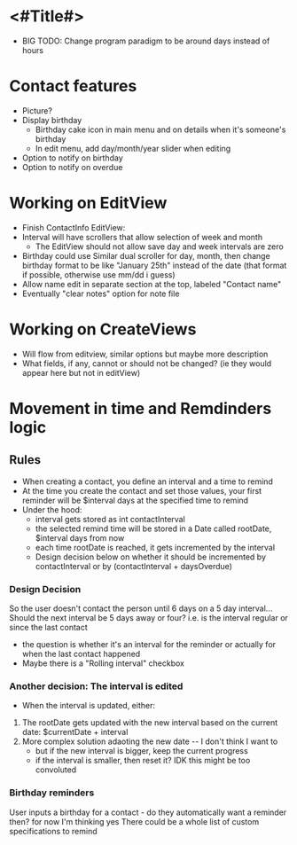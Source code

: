 #  <#Title#>
- BIG TODO: Change program paradigm to be around days instead of hours
# Contact features
- Picture?
- Display birthday
    - Birthday cake icon in main menu and on details when it's someone's birthday
    - In edit menu, add day/month/year slider when editing
- Option to notify on birthday
- Option to notify on overdue

# Working on EditView
- Finish ContactInfo EditView:
- Interval will have scrollers that allow selection of week and month
    - The EditView should not allow save day and week intervals are zero
- Birthday could use Similar dual scroller for day, month, then change birthday format to be like "January 25th" instead of the date (that format if possible, otherwise use mm/dd i guess)
- Allow name edit in separate section at the top, labeled "Contact name"
- Eventually "clear notes" option for note file



# Working on CreateViews
- Will flow from editview, similar options but maybe more description
- What fields, if any, cannot or should not be changed? (ie they would appear here but not in editView)


# Movement in time and Remdinders logic
## Rules
- When creating a contact, you define an interval and a time to remind
- At the time you create the contact and set those values, your first reminder will be $interval days at the specified time to remind
- Under the hood:
    - interval gets stored as int contactInterval
    - the selected remind time will be stored in a Date called rootDate, $interval days from now
    - each time rootDate is reached, it gets incremented by the interval
    - Design decision below on whether it should be incremented by contactInterval or by (contactInterval + daysOverdue)

### Design Decision
So the user doesn't contact the person until 6 days on a 5 day interval...
Should the next interval be 5 days away or four? i.e. is the interval regular or since the last contact
* the question is whether it's an interval for the reminder or actually for when the last contact happened
* Maybe there is a "Rolling interval" checkbox 

### Another decision: The interval is edited 
- When the interval is updated, either:
1. The rootDate gets updated with the new interval based on the current date: $currentDate + interval
2. More complex solution adaoting the new date -- I don't think I want to 
    - but if the new interval is bigger, keep the current progress
    - if the interval is smaller, then reset it? IDK this might be too convoluted


### Birthday reminders
User inputs a birthday for a contact - do they automatically want a reminder then? for now I'm thinking yes
There could be a whole list of custom specifications to remind




